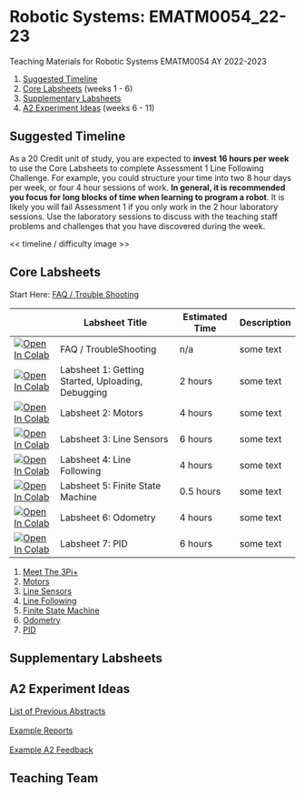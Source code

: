 # Robotic Systems: EMATM0054_22-23
Teaching Materials for Robotic Systems EMATM0054 AY 2022-2023

1. <a href="">Suggested Timeline</a>
2. <a href="">Core Labsheets</a> (weeks 1 - 6)
3. <a href="">Supplementary Labsheets</a>
4. <a href="">A2 Experiment Ideas</a> (weeks 6 - 11)

## Suggested Timeline

As a 20 Credit unit of study, you are expected to **invest 16 hours per week** to use the Core Labsheets to complete Assessment 1 Line Following Challenge.  For example, you could structure your time into two 8 hour days per week, or four 4 hour sessions of work.  **In general, it is recommended you focus for long blocks of time when learning to program a robot**.  It is likely you will fail Assessment 1 if you only work in the 2 hour laboratory sessions.  Use the laboratory sessions to discuss with the teaching staff problems and challenges that you have discovered during the week.  

<< timeline / difficulty image >>

## Core Labsheets

Start Here: <a href="https://github.com/paulodowd/EMATM0054_22-23/blob/main/Labsheets/Core/L0_Troubleshooting.md"> FAQ / Trouble Shooting</a><br>

|               | Labsheet Title | Estimated Time | Description |
|---------------|----------------|----------------|-------------|
| [![Open In Colab](https://colab.research.google.com/assets/colab-badge.svg)](https://colab.research.google.com/github/paulodowd/EMATM0054_22-23/blob/main/Labsheets/Core/L0_Troubleshooting.ipynb) | FAQ / TroubleShooting | n/a | some text |
| [![Open In Colab](https://colab.research.google.com/assets/colab-badge.svg)](https://colab.research.google.com/github/paulodowd/EMATM0054_22-23/blob/main/Labsheets/Core/L1_MeetThe3PI.ipynb) | Labsheet 1: Getting Started, Uploading, Debugging | 2 hours | some text |
| [![Open In Colab](https://colab.research.google.com/assets/colab-badge.svg)](https://colab.research.google.com/github/paulodowd/EMATM0054_22-23/blob/main/Labsheets/Core/L1_MeetThe3PI.ipynb) | Labsheet 2: Motors | 4 hours | some text |
| [![Open In Colab](https://colab.research.google.com/assets/colab-badge.svg)](https://colab.research.google.com/github/paulodowd/EMATM0054_22-23/blob/main/Labsheets/Core/L1_MeetThe3PI.ipynb) | Labsheet 3: Line Sensors | 6 hours | some text |
| [![Open In Colab](https://colab.research.google.com/assets/colab-badge.svg)](https://colab.research.google.com/github/paulodowd/EMATM0054_22-23/blob/main/Labsheets/Core/L1_MeetThe3PI.ipynb) | Labsheet 4: Line Following | 4 hours  | some text |
| [![Open In Colab](https://colab.research.google.com/assets/colab-badge.svg)](https://colab.research.google.com/github/paulodowd/EMATM0054_22-23/blob/main/Labsheets/Core/L1_MeetThe3PI.ipynb) | Labsheet 5: Finite State Machine | 0.5 hours | some text |
| [![Open In Colab](https://colab.research.google.com/assets/colab-badge.svg)](https://colab.research.google.com/github/paulodowd/EMATM0054_22-23/blob/main/Labsheets/Core/L1_MeetThe3PI.ipynb) | Labsheet 6: Odometry | 4 hours  | some text |
| [![Open In Colab](https://colab.research.google.com/assets/colab-badge.svg)](https://colab.research.google.com/github/paulodowd/EMATM0054_22-23/blob/main/Labsheets/Core/L1_MeetThe3PI.ipynb) | Labsheet 7: PID | 6 hours  | some text |
  
  
  
1. <a href="https://github.com/paulodowd/EMATM0054_22-23/blob/main/Labsheets/Core/L1_MeetThe3PI.ipynb">Meet The 3Pi+</a>
2. <a href="https://github.com/paulodowd/EMATM0054_22-23/blob/main/Labsheets/Core/L2_Motors.ipynb">Motors</a>
3. <a href="">Line Sensors</a>
4. <a href="">Line Following</a>
5. <a href="https://github.com/paulodowd/EMATM0054_22-23/blob/main/Labsheets/Core/L5_FiniteStateMachine.ipynb"> Finite State Machine</a>
6. <a href="https://github.com/paulodowd/EMATM0054_22-23/blob/main/Labsheets/Core/L6_Odometry.ipynb"> Odometry</a>
7. <a href="https://github.com/paulodowd/EMATM0054_22-23/blob/main/Labsheets/Core/L7_PID.ipynb"> PID </a>

## Supplementary Labsheets

## A2 Experiment Ideas

<a href="">List of Previous Abstracts</a>
<br><br>
<a href="">Example Reports</a>
<br><br>
<a href="">Example A2 Feedback</a>


## Teaching Team
